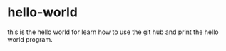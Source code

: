 # hello-world
this is the hello world for learn how to use the git hub and print the hello world program.
